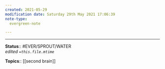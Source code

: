 ```yaml
---
created: 2021-05-29
modification date: Saturday 29th May 2021 17:06:39
note-type: 
  evergreen-note

---
```




---

**Status**:: #EVER/SPROUT/WATER  
*edited `=this.file.mtime`*

**Topics**:: [[second brain]] 
	
